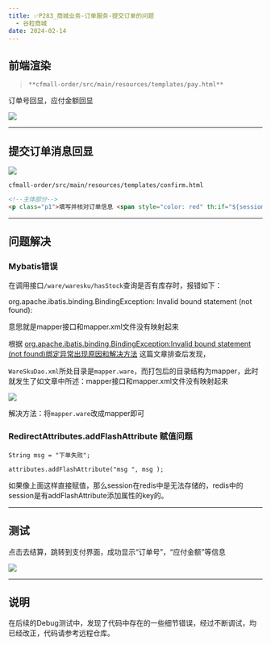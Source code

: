 ```yaml
---
title: ✅P283_商城业务-订单服务-提交订单的问题
  - 谷粒商城
date: 2024-02-14
---
```


<!-- more -->

## 前端渲染

> `**cfmall-order/src/main/resources/templates/pay.html**`


订单号回显，应付金额回显

![](https://cfmall-hello.oss-cn-beijing.aliyuncs.com/img/202401/b061fb18f270479d1e6ef30fbf74ae03.png#id=JnQIb&originHeight=229&originWidth=1103&originalType=binary&ratio=1&rotation=0&showTitle=false&status=done&style=none&title=)

---

## 提交订单消息回显

![](https://cfmall-hello.oss-cn-beijing.aliyuncs.com/img/202401/19a299950e25cc1fe69b482c08f7c98e.png#id=Bg1v2&originHeight=1106&originWidth=1036&originalType=binary&ratio=1&rotation=0&showTitle=false&status=done&style=none&title=)

`cfmall-order/src/main/resources/templates/confirm.html`

```html
<!--主体部分-->
<p class="p1">填写并核对订单信息 <span style="color: red" th:if="${session.msg!=null}" th:text="${session.msg}"></span> </p>
```

---

## 问题解决

### Mybatis错误

在调用接口`/ware/waresku/hasStock`查询是否有库存时，报错如下：

org.apache.ibatis.binding.BindingException: Invalid bound statement (not found):

意思就是mapper接口和mapper.xml文件没有映射起来

根据 [org.apache.ibatis.binding.BindingException:Invalid bound statement (not found)绑定异常出现原因和解决方法](https://blog.csdn.net/mfysss/article/details/129715505) 这篇文章排查后发现，

`WareSkuDao.xml`所处目录是`mapper.ware`，而打包后的目录结构为mapper，此时就发生了如文章中所述：mapper接口和mapper.xml文件没有映射起来

![](https://cfmall-hello.oss-cn-beijing.aliyuncs.com/img/202401/7fb52a72b9f0a9589cbeea94ae6be011.png#id=KeyUX&originHeight=278&originWidth=462&originalType=binary&ratio=1&rotation=0&showTitle=false&status=done&style=none&title=)

解决方法：将`mapper.ware`改成mapper即可

### RedirectAttributes.addFlashAttribute 赋值问题

```
String msg = "下单失败";

attributes.addFlashAttribute("msg ", msg );
```

如果像上面这样直接赋值，那么session在redis中是无法存储的，redis中的session是有addFlashAttribute添加属性的key的。

---

## 测试

点击去结算，跳转到支付界面，成功显示“订单号”，“应付金额”等信息

![](https://cfmall-hello.oss-cn-beijing.aliyuncs.com/img/202401/896bee563a398f4b7e5a2ea1de900592.png#id=Z5Brt&originHeight=792&originWidth=1030&originalType=binary&ratio=1&rotation=0&showTitle=false&status=done&style=none&title=)

---

## 说明

在后续的Debug测试中，发现了代码中存在的一些细节错误，经过不断调试，均已经改正，代码请参考远程仓库。
